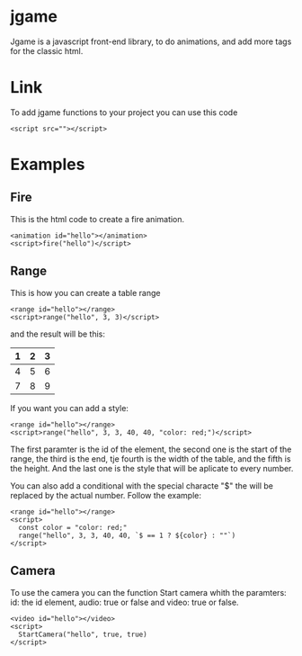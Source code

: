 # jgame

Jgame is a javascript front-end library, to do
animations, and add more tags for the classic html.

# Link

To add jgame functions to your
project you can use this code

```
<script src=""></script>
```

# Examples

## Fire

This is the html code to create
a fire animation.

```
<animation id="hello"></animation>
<script>fire("hello")</script>
```

## Range

This is how you can create a table
range

```
<range id="hello"></range>
<script>range("hello", 3, 3)</script>
```

and the result will be this:

1|2|3
--|--|--
4|5|6
7|8|9

If you want you can add a style:

```
<range id="hello"></range>
<script>range("hello", 3, 3, 40, 40, "color: red;")</script>
```

The first paramter is the id of the element, the second
one is the start of the range, the third is the end, tje fourth
is the width of the table, and the fifth is the height. And the last
one is the style that will be aplicate to every number.

You can also add a conditional with the special characte "$" the will be replaced
by the actual number. Follow the example:

```
<range id="hello"></range>
<script>
  const color = "color: red;"
  range("hello", 3, 3, 40, 40, `$ == 1 ? ${color} : ""`)
</script>
```

## Camera

To use the camera you can the function Start camera whith the paramters:
id: the id element, audio: true or false and video: true or false.

```
<video id="hello"></video>
<script>
  StartCamera("hello", true, true)
</script>
```

